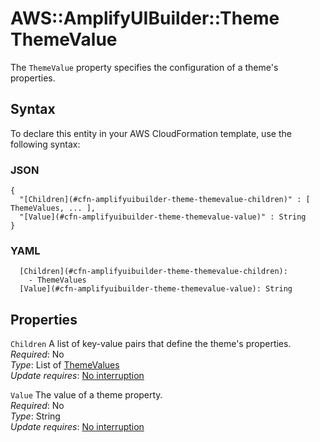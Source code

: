 # AWS::AmplifyUIBuilder::Theme ThemeValue<a name="aws-properties-amplifyuibuilder-theme-themevalue"></a>

The `ThemeValue` property specifies the configuration of a theme's properties\.

## Syntax<a name="aws-properties-amplifyuibuilder-theme-themevalue-syntax"></a>

To declare this entity in your AWS CloudFormation template, use the following syntax:

### JSON<a name="aws-properties-amplifyuibuilder-theme-themevalue-syntax.json"></a>

```
{
  "[Children](#cfn-amplifyuibuilder-theme-themevalue-children)" : [ ThemeValues, ... ],
  "[Value](#cfn-amplifyuibuilder-theme-themevalue-value)" : String
}
```

### YAML<a name="aws-properties-amplifyuibuilder-theme-themevalue-syntax.yaml"></a>

```
  [Children](#cfn-amplifyuibuilder-theme-themevalue-children):
    - ThemeValues
  [Value](#cfn-amplifyuibuilder-theme-themevalue-value): String
```

## Properties<a name="aws-properties-amplifyuibuilder-theme-themevalue-properties"></a>

`Children` <a name="cfn-amplifyuibuilder-theme-themevalue-children"></a>
A list of key\-value pairs that define the theme's properties\.  
_Required_: No  
_Type_: List of [ThemeValues](aws-properties-amplifyuibuilder-theme-themevalues.md)  
_Update requires_: [No interruption](https://docs.aws.amazon.com/AWSCloudFormation/latest/UserGuide/using-cfn-updating-stacks-update-behaviors.html#update-no-interrupt)

`Value` <a name="cfn-amplifyuibuilder-theme-themevalue-value"></a>
The value of a theme property\.  
_Required_: No  
_Type_: String  
_Update requires_: [No interruption](https://docs.aws.amazon.com/AWSCloudFormation/latest/UserGuide/using-cfn-updating-stacks-update-behaviors.html#update-no-interrupt)
